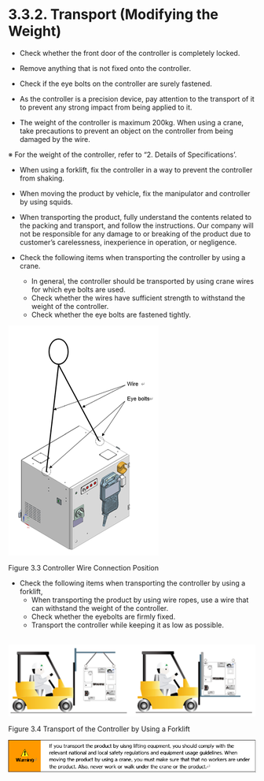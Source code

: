 ﻿# 3.3.2. Transport (Modifying the Weight)

* 	Check whether the front door of the controller is completely locked.

*	Remove anything that is not fixed onto the controller.

*	Check if the eye bolts on the controller are surely fastened.

*	As the controller is a precision device, pay attention to the transport of it to prevent any strong impact from being applied to it.

*	The weight of the controller is maximum 200kg. When using a crane, take precautions to prevent an object on the controller from being damaged by the wire. 

※ For the weight of the controller, refer to “2. Details of Specifications’.

*	 When using a forklift, fix the controller in a way to prevent the controller from shaking.

*	When moving the product by vehicle, fix the manipulator and controller by using squids.

*	When transporting the product, fully understand the contents related to the packing and transport, and follow the instructions. Our company will not be responsible for any damage to or breaking of the product due to customer’s carelessness, inexperience in operation, or negligence.

*	Check the following items when transporting the controller by using a crane.


    - 	In general, the controller should be transported by using crane wires for which eye bolts are used.
    -	Check whether the wires have sufficient strength to withstand the weight of the controller.
    -	Check whether the eye bolts are fastened tightly.


![](../../_assets/그림_3.3_제어기_와이어_연결_위치.png  )

Figure 3.3 Controller Wire Connection Position

*	Check the following items when transporting the controller by using a forklift,
    -	When transporting the product by using wire ropes, use a wire that can withstand the weight of the controller.
    -	Check whether the eyebolts are firmly fixed.
    -	Transport the controller while keeping it as low as possible.<br/><br/>


![](../../_assets/그림_3.4_지게차를_이용한_제어기_운반.png  )

Figure 3.4 Transport of the Controller by Using a Forklift


![](../../_assets/3.3.2._운반_무게_수정_Hi6_-경고.png )

